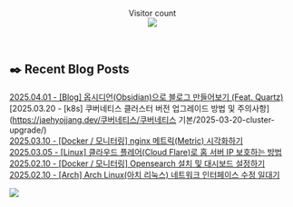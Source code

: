 
<p align="center">
    Visitor count<br>
    <img src="https://profile-counter.glitch.me/JaehyoJJAng/count.svg" />
</p>

<br>

## ✒️ Recent Blog Posts
[2025.04.01 - [Blog] 옵시디언(Obsidian)으로 블로그 만들어보기 (Feat. Quartz)](https://jaehyojjang.dev/블로그구축/quartz/) <br/>
[2025.03.20 - [k8s] 쿠버네티스 클러스터 버전 업그레이드 방법 및 주의사항](https://jaehyojjang.dev/쿠버네티스/쿠버네티스 기본/2025-03-20-cluster-upgrade/) <br/>
[2025.03.10 - [Docker / 모니터링] nginx 메트릭(Metric) 시각화하기](https://jaehyojjang.dev/모니터링/grafana-nginx-exporter/) <br/>
[2025.03.05 - [Linux] 클라우드 플레어(Cloud Flare)로 홈 서버 IP 보호하는 방법](https://jaehyojjang.dev/리눅스서버/리눅스/cloudflare-proxy/) <br/>
[2025.02.10 - [Docker / 모니터링] Opensearch 설치 및 대시보드 설정하기](https://jaehyojjang.dev/모니터링/opensearch/) <br/>
[2025.02.10 - [Arch] Arch Linux(아치 리눅스) 네트워크 인터페이스 수정 일대기](https://jaehyojjang.dev/리눅스서버/arch/arch-nmcli/) <br/>


<img src="https://img.shields.io/badge/최근%20배포일-2025/06/21_00:26-%23121212?style=flat">